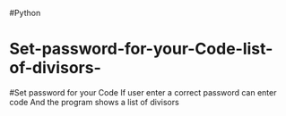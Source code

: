 #Python
# Set-password-for-your-Code-list-of-divisors-
#Set password for your Code If user enter a correct password can enter code And the program shows a list of divisors
